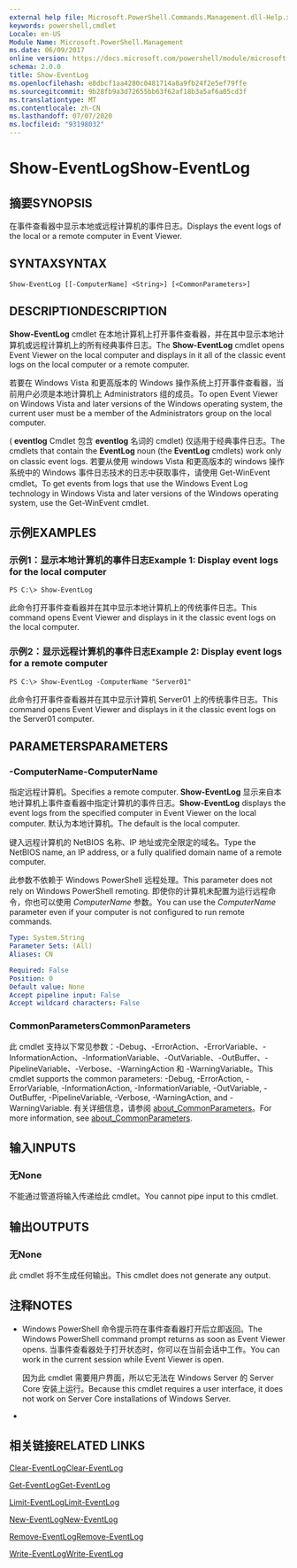 ```yaml
---
external help file: Microsoft.PowerShell.Commands.Management.dll-Help.xml
keywords: powershell,cmdlet
Locale: en-US
Module Name: Microsoft.PowerShell.Management
ms.date: 06/09/2017
online version: https://docs.microsoft.com/powershell/module/microsoft.powershell.management/show-eventlog?view=powershell-5.1&WT.mc_id=ps-gethelp
schema: 2.0.0
title: Show-EventLog
ms.openlocfilehash: e8dbcf1aa4280c0481714a8a9fb24f2e5ef79ffe
ms.sourcegitcommit: 9b28fb9a3d72655bb63f62af18b3a5af6a05cd3f
ms.translationtype: MT
ms.contentlocale: zh-CN
ms.lasthandoff: 07/07/2020
ms.locfileid: "93198032"
---
```

# <span data-ttu-id="502d2-103">Show-EventLog</span><span class="sxs-lookup"><span data-stu-id="502d2-103">Show-EventLog</span></span>

## <span data-ttu-id="502d2-104">摘要</span><span class="sxs-lookup"><span data-stu-id="502d2-104">SYNOPSIS</span></span>
<span data-ttu-id="502d2-105">在事件查看器中显示本地或远程计算机的事件日志。</span><span class="sxs-lookup"><span data-stu-id="502d2-105">Displays the event logs of the local or a remote computer in Event Viewer.</span></span>

## <span data-ttu-id="502d2-106">SYNTAX</span><span class="sxs-lookup"><span data-stu-id="502d2-106">SYNTAX</span></span>

```
Show-EventLog [[-ComputerName] <String>] [<CommonParameters>]
```

## <span data-ttu-id="502d2-107">DESCRIPTION</span><span class="sxs-lookup"><span data-stu-id="502d2-107">DESCRIPTION</span></span>
<span data-ttu-id="502d2-108">**Show-EventLog** cmdlet 在本地计算机上打开事件查看器，并在其中显示本地计算机或远程计算机上的所有经典事件日志。</span><span class="sxs-lookup"><span data-stu-id="502d2-108">The **Show-EventLog** cmdlet opens Event Viewer on the local computer and displays in it all of the classic event logs on the local computer or a remote computer.</span></span>

<span data-ttu-id="502d2-109">若要在 Windows Vista 和更高版本的 Windows 操作系统上打开事件查看器，当前用户必须是本地计算机上 Administrators 组的成员。</span><span class="sxs-lookup"><span data-stu-id="502d2-109">To open Event Viewer on Windows Vista and later versions of the Windows operating system, the current user must be a member of the Administrators group on the local computer.</span></span>

<span data-ttu-id="502d2-110"> ( **eventlog** Cmdlet 包含 **eventlog** 名词的 cmdlet) 仅适用于经典事件日志。</span><span class="sxs-lookup"><span data-stu-id="502d2-110">The cmdlets that contain the **EventLog** noun (the **EventLog** cmdlets) work only on classic event logs.</span></span>
<span data-ttu-id="502d2-111">若要从使用 windows Vista 和更高版本的 windows 操作系统中的 Windows 事件日志技术的日志中获取事件，请使用 Get-WinEvent cmdlet。</span><span class="sxs-lookup"><span data-stu-id="502d2-111">To get events from logs that use the Windows Event Log technology in Windows Vista and later versions of the Windows operating system, use the Get-WinEvent cmdlet.</span></span>

## <span data-ttu-id="502d2-112">示例</span><span class="sxs-lookup"><span data-stu-id="502d2-112">EXAMPLES</span></span>

### <span data-ttu-id="502d2-113">示例1：显示本地计算机的事件日志</span><span class="sxs-lookup"><span data-stu-id="502d2-113">Example 1: Display event logs for the local computer</span></span>

```
PS C:\> Show-EventLog
```

<span data-ttu-id="502d2-114">此命令打开事件查看器并在其中显示本地计算机上的传统事件日志。</span><span class="sxs-lookup"><span data-stu-id="502d2-114">This command opens Event Viewer and displays in it the classic event logs on the local computer.</span></span>

### <span data-ttu-id="502d2-115">示例2：显示远程计算机的事件日志</span><span class="sxs-lookup"><span data-stu-id="502d2-115">Example 2: Display event logs for a remote computer</span></span>

```
PS C:\> Show-EventLog -ComputerName "Server01"
```

<span data-ttu-id="502d2-116">此命令打开事件查看器并在其中显示计算机 Server01 上的传统事件日志。</span><span class="sxs-lookup"><span data-stu-id="502d2-116">This command opens Event Viewer and displays in it the classic event logs on the Server01 computer.</span></span>

## <span data-ttu-id="502d2-117">PARAMETERS</span><span class="sxs-lookup"><span data-stu-id="502d2-117">PARAMETERS</span></span>

### <span data-ttu-id="502d2-118">-ComputerName</span><span class="sxs-lookup"><span data-stu-id="502d2-118">-ComputerName</span></span>
<span data-ttu-id="502d2-119">指定远程计算机。</span><span class="sxs-lookup"><span data-stu-id="502d2-119">Specifies a remote computer.</span></span>
<span data-ttu-id="502d2-120">**Show-EventLog** 显示来自本地计算机上事件查看器中指定计算机的事件日志。</span><span class="sxs-lookup"><span data-stu-id="502d2-120">**Show-EventLog** displays the event logs from the specified computer in Event Viewer on the local computer.</span></span>
<span data-ttu-id="502d2-121">默认为本地计算机。</span><span class="sxs-lookup"><span data-stu-id="502d2-121">The default is the local computer.</span></span>

<span data-ttu-id="502d2-122">键入远程计算机的 NetBIOS 名称、IP 地址或完全限定的域名。</span><span class="sxs-lookup"><span data-stu-id="502d2-122">Type the NetBIOS name, an IP address, or a fully qualified domain name of a remote computer.</span></span>

<span data-ttu-id="502d2-123">此参数不依赖于 Windows PowerShell 远程处理。</span><span class="sxs-lookup"><span data-stu-id="502d2-123">This parameter does not rely on Windows PowerShell remoting.</span></span>
<span data-ttu-id="502d2-124">即使你的计算机未配置为运行远程命令，你也可以使用 *ComputerName* 参数。</span><span class="sxs-lookup"><span data-stu-id="502d2-124">You can use the *ComputerName* parameter even if your computer is not configured to run remote commands.</span></span>

```yaml
Type: System.String
Parameter Sets: (All)
Aliases: CN

Required: False
Position: 0
Default value: None
Accept pipeline input: False
Accept wildcard characters: False
```

### <span data-ttu-id="502d2-125">CommonParameters</span><span class="sxs-lookup"><span data-stu-id="502d2-125">CommonParameters</span></span>
<span data-ttu-id="502d2-126">此 cmdlet 支持以下常见参数：-Debug、-ErrorAction、-ErrorVariable、-InformationAction、-InformationVariable、-OutVariable、-OutBuffer、-PipelineVariable、-Verbose、-WarningAction 和 -WarningVariable。</span><span class="sxs-lookup"><span data-stu-id="502d2-126">This cmdlet supports the common parameters: -Debug, -ErrorAction, -ErrorVariable, -InformationAction, -InformationVariable, -OutVariable, -OutBuffer, -PipelineVariable, -Verbose, -WarningAction, and -WarningVariable.</span></span> <span data-ttu-id="502d2-127">有关详细信息，请参阅 [about_CommonParameters](https://go.microsoft.com/fwlink/?LinkID=113216)。</span><span class="sxs-lookup"><span data-stu-id="502d2-127">For more information, see [about_CommonParameters](https://go.microsoft.com/fwlink/?LinkID=113216).</span></span>

## <span data-ttu-id="502d2-128">输入</span><span class="sxs-lookup"><span data-stu-id="502d2-128">INPUTS</span></span>

### <span data-ttu-id="502d2-129">无</span><span class="sxs-lookup"><span data-stu-id="502d2-129">None</span></span>
<span data-ttu-id="502d2-130">不能通过管道将输入传递给此 cmdlet。</span><span class="sxs-lookup"><span data-stu-id="502d2-130">You cannot pipe input to this cmdlet.</span></span>

## <span data-ttu-id="502d2-131">输出</span><span class="sxs-lookup"><span data-stu-id="502d2-131">OUTPUTS</span></span>

### <span data-ttu-id="502d2-132">无</span><span class="sxs-lookup"><span data-stu-id="502d2-132">None</span></span>
<span data-ttu-id="502d2-133">此 cmdlet 将不生成任何输出。</span><span class="sxs-lookup"><span data-stu-id="502d2-133">This cmdlet does not generate any output.</span></span>

## <span data-ttu-id="502d2-134">注释</span><span class="sxs-lookup"><span data-stu-id="502d2-134">NOTES</span></span>

* <span data-ttu-id="502d2-135">Windows PowerShell 命令提示符在事件查看器打开后立即返回。</span><span class="sxs-lookup"><span data-stu-id="502d2-135">The Windows PowerShell command prompt returns as soon as Event Viewer opens.</span></span> <span data-ttu-id="502d2-136">当事件查看器处于打开状态时，你可以在当前会话中工作。</span><span class="sxs-lookup"><span data-stu-id="502d2-136">You can work in the current session while Event Viewer is open.</span></span>

  <span data-ttu-id="502d2-137">因为此 cmdlet 需要用户界面，所以它无法在 Windows Server 的 Server Core 安装上运行。</span><span class="sxs-lookup"><span data-stu-id="502d2-137">Because this cmdlet requires a user interface, it does not work on Server Core installations of Windows Server.</span></span>

*

## <span data-ttu-id="502d2-138">相关链接</span><span class="sxs-lookup"><span data-stu-id="502d2-138">RELATED LINKS</span></span>

[<span data-ttu-id="502d2-139">Clear-EventLog</span><span class="sxs-lookup"><span data-stu-id="502d2-139">Clear-EventLog</span></span>](Clear-EventLog.md)

[<span data-ttu-id="502d2-140">Get-EventLog</span><span class="sxs-lookup"><span data-stu-id="502d2-140">Get-EventLog</span></span>](Get-EventLog.md)

[<span data-ttu-id="502d2-141">Limit-EventLog</span><span class="sxs-lookup"><span data-stu-id="502d2-141">Limit-EventLog</span></span>](Limit-EventLog.md)

[<span data-ttu-id="502d2-142">New-EventLog</span><span class="sxs-lookup"><span data-stu-id="502d2-142">New-EventLog</span></span>](New-EventLog.md)

[<span data-ttu-id="502d2-143">Remove-EventLog</span><span class="sxs-lookup"><span data-stu-id="502d2-143">Remove-EventLog</span></span>](Remove-EventLog.md)

[<span data-ttu-id="502d2-144">Write-EventLog</span><span class="sxs-lookup"><span data-stu-id="502d2-144">Write-EventLog</span></span>](Write-EventLog.md)
